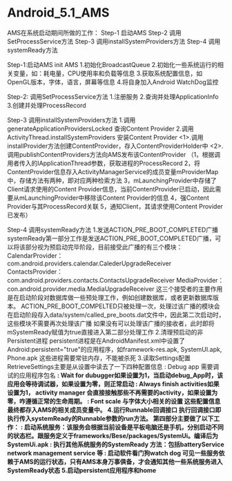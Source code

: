 ﻿# Android_5.1_AMS

AMS在系统启动期间所做的工作：
    Step-1 启动AMS
    Step-2 调用SetProcessService方法
    Step-3 调用installSystemProviders方法
    Step-4 调用systemReady方法


Step-1:启动AMS
    init AMS
    1.初始化BroadcastQueue
    2.初始化一些系统运行的相关变量，如：耗电量，CPU使用率和负载等信息
    3.获取系统配置信息，如OpenGL版本，字体，语言，屏幕等信息
    4.将自身加入Android WatchDog监控 

Step-2: 调用SetProcessService方法
    1.注册服务
    2.查询并处理ApplicationInfo
    3.创建并处理ProcessRecord

Step-3 调用installSystemProviders方法
    1.调用 generateApplicationProvidersLocked 查询Content Provider
    2.调用 ActivityThread.installSystemProviders 安装Content Provider
        <1>.调用installProvider方法创建ContentProvider，存入ContentProviderHolder中
        <2>.调用publishContentProviders方法向AMS发布该ContentProvider
            （1，根据调用者传入的IApplicationThread参数，获取进程的ProcessRecord
              2，将ContentProvider信息存入ActivityManagerService的成员变量mProviderMap中，存储方法有两种，即对应两种检索方法
              3，mLaunchingProvider中存储了Client请求使用的Content Provider信息，当前ContentProvider已启动，因此需要从mLaunchingProvider中移除该Content Provider的信息
              4，强Content Provider与其ProcessRecord关联
              5，通知Client，其请求使用Content Provider已发布）

Step-4 调用systemReady方法
    1.发送ACTION_PRE_BOOT_COMPLETED广播
        systemReady第一部分工作是发送ACTION_PRE_BOOT_COMPLETED广播，可以将该部分视为预启动完毕阶段，目前接受此广播的有三个模块：
            CalendarProvider：com.android.providers.calendar.CalederUpgradeReceiver
            ContactsProvider：com.android.providers.contacts.ContactsUpgradeReceiver
            MediaProvider：con.android.provider.media.MediaUpgradeReceiver
            这三个接受者的主要作用是在启动阶段对数据库做一些预处理工作，例如创建数据库，或者更新数据库版本。
            ACTION_PRE_BOOT_COMPELTED只被处理一次，处理过该广播的模块会在启动阶段存入data/system/called_pre_boots.dat文件中，因此第二次启动时，这些模块不需要再次处理该广播
            如果没有可以处理该广播的接收者，此时即将mSystemReady赋值为true直接进入第二部分处理工作
    2.清理预启动的非Persistent进程
        persistent进程是在AndroidManifest.xml中设置了Android:persistent="true"的应用程序，如framework-res.apk, SystemUI.apk, Phone.apk 这些进程需要常驻内存，不能被杀死
    3.读取Settings配置
        RetrieveSettings主要是从设置中读去了一下四种配置信息
            <a>: Debug app 需要调试的应用程序包名
            <b>: Wait for dubugger如果设置为1，当启动debug_App时，该应用会等待调试器，如果设置为零，则正常启动
            <c>: Always finish activities如果设置为1， activity manager 会直接接触那些不再需要的activity，如果设置为零，咋遵循正常的生命周期。
            <d>: Font scale 与字体大小相关的设置
        这些配置信息最终都存入AMS的相关成员变量中。
    4.运行Runnable回调接口
        执行回调接口即执行传入systemReady的Runnable参数的run方法。
        第四部分主要做了以下工作：
            <a>: 启动系统服务：该服务会根据当前设备是平板电脑还是手机，分别启动不同的状态栏。跟服务定义于frameworks/Bese/packages/SystemUi。编译后为 SystemUi.apk
            <b>: 执行其他系统服务的SystemReady 方法：包括batteryService network management service 等
            <c>: 启动软件看门狗watch dog
            可见一些服务依赖于AMS的运行状态，只有AMS本身万事俱备，才会通知其他一些系统服务进入SystemReady状态
    5.启动persistent应用程序和home